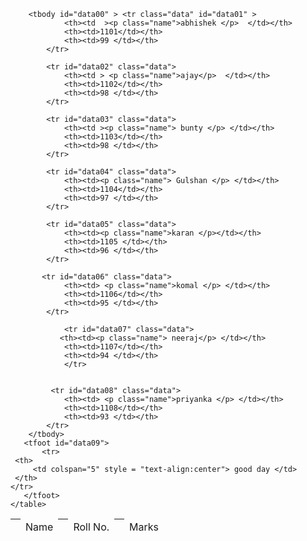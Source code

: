 <html>
<head>
    <meta charset='utf-8'>
    <meta http-equiv='X-UA-Compatible' content='IE=edge'>
    <title>Page Title</title>
    <meta name='viewport' content='width=device-width, initial-scale=1'>
    <link rel='stylesheet' type='text/css' media='screen' href='main.css'>
    <link rel="preconnect" href="https://fonts.googleapis.com">
    <link rel="preconnect" href="https://fonts.gstatic.com" crossorigin>
    <link href="https://fonts.googleapis.com/css2?family=Dosis&display=swap" rel="stylesheet">

</head>

<body> 
    <table>
        <thead >
            <tr id="data" class="data">
                <th style="text-align: left;" ><td>Name </td></th>
                <th style="text-align: left;"><td>Roll No. </td></th>
                <th style="text-align: left;"><td>Marks</td></th>
            </tr>
        </thead>

        <tbody id="data00" > <tr class="data" id="data01" >
                <th><td  ><p class="name">abhishek </p>  </td></th>
                <th><td>1101</td></th>
                <th><td>99 </td></th>
            </tr>

            <tr id="data02" class="data">
                <th><td > <p class="name">ajay</p>  </td></th>
                <th><td>1102</td></th>
                <th><td>98 </td></th>
            </tr>

            <tr id="data03" class="data">
                <th><td ><p class="name"> bunty </p> </td></th>
                <th><td>1103</td></th>
                <th><td>98 </td></th>
            </tr>

            <tr id="data04" class="data">
                <th><td><p class="name"> Gulshan </p> </td></th>
                <th><td>1104</td></th>
                <th><td>97 </td></th>
            </tr>

            <tr id="data05" class="data">
                <th><td><p class="name">karan </p></td></th>
                <th><td>1105 </td></th>
                <th><td>96 </td></th>
            </tr>

           <tr id="data06" class="data">
                <th><td> <p class="name">komal </p> </td></th>
                <th><td>1106</td></th>
                <th><td>95 </td></th>
            </tr>
            
                <tr id="data07" class="data">
               <th><td><p class="name"> neeraj</p> </td></th>
                <th><td>1107</td></th>
                <th><td>94 </td></th>
                </tr>


             <tr id="data08" class="data"> 
                <th><td> <p class="name">priyanka </p> </td></th>
                <th><td>1108</td></th>
                <th><td>93 </td></th> 
            </tr>
        </tbody>
       <tfoot id="data09">
           <tr>
     <th>
         <td colspan="5" style = "text-align:center"> good day </td>
     </th>
    </tr>
       </tfoot>
    </table>
</body>
</html>
